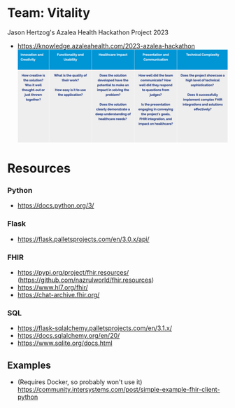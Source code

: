 # Team: Vitality
Jason Hertzog's Azalea Health Hackathon Project 2023
- https://knowledge.azaleahealth.com/2023-azalea-hackathon
![Criteria](extra/gradingCriteria.png)

# Resources
### Python
- https://docs.python.org/3/
### Flask
- https://flask.palletsprojects.com/en/3.0.x/api/
### FHIR
- https://pypi.org/project/fhir.resources/ (https://github.com/nazrulworld/fhir.resources)
- https://www.hl7.org/fhir/
- https://chat-archive.fhir.org/
### SQL
- https://flask-sqlalchemy.palletsprojects.com/en/3.1.x/
- https://docs.sqlalchemy.org/en/20/
- https://www.sqlite.org/docs.html

## Examples

- (Requires Docker, so probably won't use it) https://community.intersystems.com/post/simple-example-fhir-client-python